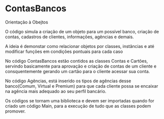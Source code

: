 # ContasBancos
 Orientação à Obejtos 

O código simula a criação de um objeto para um possível banco, criação de contas, cadastros de clientes, informações, agências e demais.

A ideia é demonstar como relacionar objetos por classes, instâncias e até modificar funções em condições pontuais para cada caso

No código ContasBancos estão contidos as classes Contas e Cartões, servindo basicamente para aprovação e criação de contas de um cliente e consquentemente gerando um cartão para o cliente acessar sua conta.

No código Agências, está inserido os tipos de agências desse banco(Comum, Virtual e Premium) para que cada cliente possa se encaixar na agência mais adequado ao seu perfil bancário.

Os códigos se tornam uma biblioteca e devem ser importadas quando for criado um código Main, para a execução de tudo que as classes podem promover.
